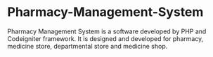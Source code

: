 # Pharmacy-Management-System
Pharmacy Management System is a software developed by PHP and Codeigniter framework. It is designed and developed for pharmacy, medicine store, departmental store and medicine shop. 
